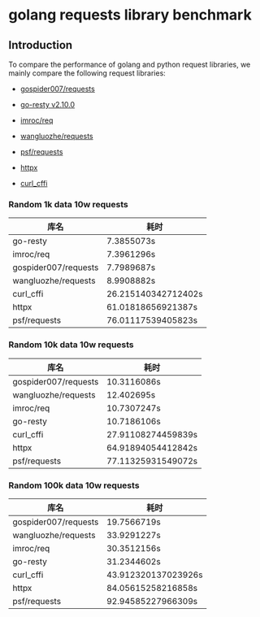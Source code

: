 # golang requests library benchmark

## Introduction
To compare the performance of golang and python request libraries, we mainly compare the following request libraries:
- [gospider007/requests](github.com/gospider007/requests)
- [go-resty v2.10.0](github.com/go-resty/resty)
- [imroc/req](github.com/imroc/req)
- [wangluozhe/requests](github.com/wangluozhe/requests)

- [psf/requests](https://github.com/psf/requests)
- [httpx](https://github.com/encode/httpx)
- [curl_cffi](https://github.com/yifeikong/curl_cffi)

### Random 1k data 10w requests
| 库名 | 耗时 |
| --- | --- |
| go-resty  | 7.3855073s |
| imroc/req | 7.3961296s | 
| gospider007/requests | 7.7989687s |
| wangluozhe/requests | 8.9908882s |
| curl_cffi | 26.215140342712402s |
| httpx | 61.01818656921387s |
| psf/requests | 76.01117539405823s |

### Random 10k data 10w requests
| 库名 | 耗时 | 
| --- | --- |
| gospider007/requests | 10.3116086s |
| wangluozhe/requests | 12.402695s|
| imroc/req | 10.7307247s | 
| go-resty  |  10.7186106s |
| curl_cffi | 27.91108274459839s |
| httpx | 64.91894054412842s |
| psf/requests | 77.11325931549072s |

### Random 100k data 10w requests
| 库名 | 耗时 |
| --- | --- |
| gospider007/requests | 19.7566719s |
| wangluozhe/requests | 33.9291227s|
| imroc/req |30.3512156s | 
| go-resty  |  31.2344602s |
| curl_cffi | 43.912320137023926s |
| httpx | 84.05615258216858s |
| psf/requests | 92.94585227966309s |

